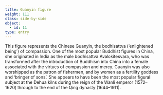```yaml
---
title: Guanyin figure
weight: 111
class: side-by-side
object:
  - id: 11
type: entry
---
```


This figure represents the Chinese Guanyin, the bodhisattva (‘enlightened being’) of compassion. One of the most popular Buddhist figures in China, she originated in India as the male bodhisattva Avalokitesvara, who was transformed after the introduction of Buddhism into China into a female associated with the virtues of compassion and mercy. Guanyin was also worshipped as the patron of fishermen, and by women as a fertility goddess and ‘bringer of sons’. She appears to have been the most popular figural subject at the Dehua kilns during the reign of the Wanli emperor (1572–1620) through to the end of the Qing dynasty (1644–1911).
